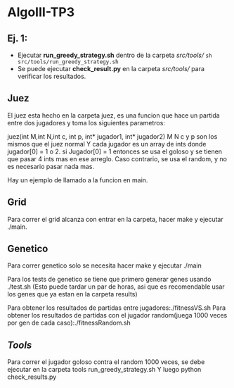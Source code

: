 # AlgoIII-TP3
## **Ej. 1:**
* Ejecutar **run_greedy_strategy.sh** dentro de la carpeta _src/tools/_ `sh src/tools/run_greedy_strategy.sh`
* Se puede ejecutar **check_result.py** en la carpeta _src/tools/_ para verificar los resultados.

## **Juez**

El juez esta hecho en la carpeta juez, es una funcion que hace un partida entre dos jugadores y toma los siguientes parametros:

juez(int M,int N,int c, int p, int* jugador1, int* jugador2)
M N c y p son los mismos que el juez normal
Y cada jugador es un array de ints donde jugador[0] = 1 o 2. 
si Jugador[0] = 1 entonces se usa el goloso y se tienen que pasar 4 ints mas en ese arreglo.
Caso contrario, se usa el random, y no es necesario pasar nada mas.

Hay un ejemplo de llamado a la funcion en main.

## **Grid**

Para correr el grid alcanza con entrar en la carpeta, hacer make y ejecutar ./main.
## **Genetico**

Para correr genetico solo se necesita hacer make y ejecutar ./main

Para los tests de genetico se tiene que primero generar genes usando ./test.sh (Esto puede tardar un par de horas, asi que es recomendable usar los genes que ya estan en la carpeta results)

Para obtener los resultados de partidas entre jugadores:./fitnessVS.sh
Para obtener los resultados de partidas con el jugador random(juega 1000 veces por gen de cada caso):./fitnessRandom.sh

## *Tools*
Para correr el jugador goloso contra el random 1000 veces, se debe ejecutar en la carpeta tools run_greedy_strategy.sh
Y luego python check_results.py
